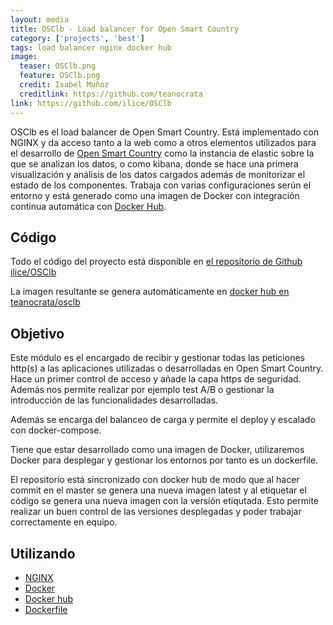 ```yaml
---
layout: media
title: OSClb - Load balancer for Open Smart Country
category: ['projects', 'best']
tags: load balancer nginx docker hub
image:
  teaser: OSClb.png
  feature: OSClb.png
  credit: Isabel Muñoz
  creditlink: https://github.com/teanocrata
link: https://github.com/ilice/OSClb
---
```


OSClb es el load balancer de Open Smart Country. Está implementado con NGINX y da acceso tanto a la web como a otros elementos utilizados para el desarrollo de [Open Smart Country](https://opensmartcountry.com/) como la instancia de elastic sobre la que se analizan los datos, o como kibana, donde se hace una primera visualización y análisis de los datos cargados además de monitorizar el estado de los componentes. Trabaja con varias configuraciones serún el entorno y está generado como una imagen de Docker con integración continua automática con [Docker Hub](https://hub.docker.com).

## Código

Todo el código del proyecto está disponible en [el repositorio de Github ilice/OSClb](https://github.com/ilice/OSClb)

La imagen resultante se genera automáticamente en [docker hub en teanocrata/osclb](https://hub.docker.com/r/teanocrata/osclb/)

## Objetivo

Este módulo es el encargado de recibir y gestionar todas las peticiones http(s) a las aplicaciones utilizadas o desarrolladas en Open Smart Country. Hace un primer control de acceso y añade la capa https de seguridad. Además nos permite realizar por ejemplo test A/B o gestionar la introducción de las funcionalidades desarrolladas.

Además se encarga del balanceo de carga y permite el deploy y escalado con docker-compose.

Tiene que estar desarrollado como una imagen de Docker, utilizaremos Docker para desplegar y gestionar los entornos por tanto es un dockerfile.

El repositorio está sincronizado con docker hub de modo que al hacer commit en el master se genera una nueva imagen latest y al etiquetar el código se genera una nueva imagen con la versión etiqutada. Esto permite realizar un buen control de las versiones desplegadas y poder trabajar correctamente en equipo.

## Utilizando

* [NGINX](http://nginx.org/)
* [Docker](https://www.docker.com/)
* [Docker hub](https://hub.docker.com/)
* [Dockerfile](https://docs.docker.com/engine/reference/builder/)
